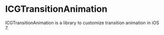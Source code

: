 ICGTransitionAnimation
======================

ICGTransitionAnimation is a library to customize transition animation in iOS 7.
